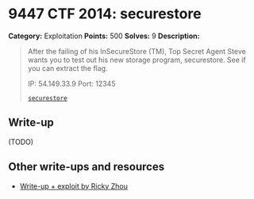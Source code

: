# 9447 CTF 2014: securestore

**Category:** Exploitation
**Points:** 500
**Solves:** 9
**Description:**

> After the failing of his InSecureStore (TM), Top Secret Agent Steve wants you to test out his new storage program, securestore. See if you can extract the flag.
>
> IP: 54.149.33.9
> Port: 12345
>
> [`securestore`](securestore)

## Write-up

(TODO)

## Other write-ups and resources

* [Write-up + exploit by Ricky Zhou](https://rzhou.org/~ricky/9447_2014/securestore/leak.py)
